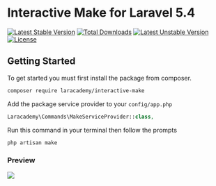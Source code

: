 # Interactive Make for Laravel 5.4

[![Latest Stable Version](https://poser.pugx.org/laracademy/interactive-make/v/stable)](https://packagist.org/packages/laracademy/interactive-make)  [![Total Downloads](https://poser.pugx.org/laracademy/interactive-make/downloads)](https://packagist.org/packages/laracademy/interactive-make) [![Latest Unstable Version](https://poser.pugx.org/laracademy/interactive-make/v/unstable)](https://packagist.org/packages/laracademy/interactive-make) [![License](https://poser.pugx.org/laracademy/interactive-make/license)](https://packagist.org/packages/laracademy/interactive-make)

## Getting Started

To get started you must first install the package from composer.

```bash
composer require laracademy/interactive-make
```

Add the package service provider to your `config/app.php`

```php
Laracademy\Commands\MakeServiceProvider::class,
```

Run this command in your terminal then follow the prompts

```bash
php artisan make
```

### Preview

![](http://i.imgur.com/qR8AQ4U.gif)

